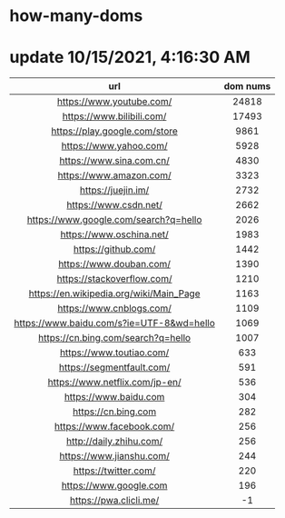 # how-many-doms

# update 10/15/2021, 4:16:30 AM

url | dom nums
:-: | :-:
https://www.youtube.com/ | 24818
https://www.bilibili.com/ | 17493
https://play.google.com/store | 9861
https://www.yahoo.com/ | 5928
https://www.sina.com.cn/ | 4830
https://www.amazon.com/ | 3323
https://juejin.im/ | 2732
https://www.csdn.net/ | 2662
https://www.google.com/search?q=hello | 2026
https://www.oschina.net/ | 1983
https://github.com/ | 1442
https://www.douban.com/ | 1390
https://stackoverflow.com/ | 1210
https://en.wikipedia.org/wiki/Main_Page | 1163
https://www.cnblogs.com/ | 1109
https://www.baidu.com/s?ie=UTF-8&wd=hello | 1069
https://cn.bing.com/search?q=hello | 1007
https://www.toutiao.com/ | 633
https://segmentfault.com/ | 591
https://www.netflix.com/jp-en/ | 536
https://www.baidu.com | 304
https://cn.bing.com | 282
https://www.facebook.com/ | 256
http://daily.zhihu.com/ | 256
https://www.jianshu.com/ | 244
https://twitter.com/ | 220
https://www.google.com | 196
https://pwa.clicli.me/ | -1
